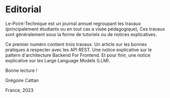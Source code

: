# Editorial

Le-Point-Technique est un journal annuel regroupant les travaux (principalement étudiants ou en tout cas a visée pédagogique),
Ces travaux sont généralement sous la forme de tutoriels ou de notices explicatives.

Ce premier numéro contient trois travaux.
Un article sur les bonnes pratiques à respecter avec les API REST.
Une notice explicative sur le pattern d'architecture Backend For Frontend.
Et pour finir, une notice explicative sur les Large Language Models (LLM).

Bonne lecture !

Grégoire Cattan

France, 2023